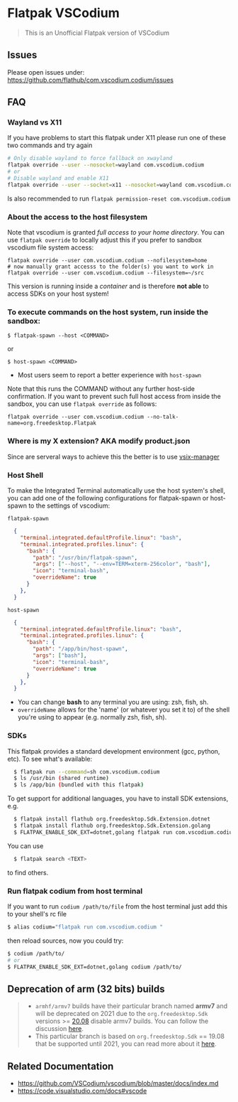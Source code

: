 # Flatpak VSCodium

> This is an Unofficial Flatpak version of VSCodium

## Issues
Please open issues under: https://github.com/flathub/com.vscodium.codium/issues

## FAQ

### Wayland vs X11
If you have problems to start this flatpak under X11 please run one of these two
commands and try again

```bash
# Only disable wayland to force fallback on xwayland
flatpak override --user --nosocket=wayland com.vscodium.codium
# or
# Disable wayland and enable X11
flatpak override --user --socket=x11 --nosocket=wayland com.vscodium.codium
```

Is also recommended to run `flatpak permission-reset com.vscodium.codium`

### About the access to the host filesystem
Note that vscodium is granted *full access to your home directory*.
You can use `flatpak override` to locally adjust this if you prefer to sandbox vscodium file system access:
```
flatpak override --user com.vscodium.codium --nofilesystem=home
# now manually grant accesss to the folder(s) you want to work in
flatpak override --user com.vscodium.codium --filesystem=~/src
```

This version is running inside a _container_ and is therefore __not able__
to access SDKs on your host system!

### To execute commands on the host system, run inside the sandbox:

  `$ flatpak-spawn --host <COMMAND>`

  or

  `$ host-spawn <COMMAND>`

  - Most users seem to report a better experience with `host-spawn`

Note that this runs the COMMAND without any further host-side confirmation.
If you want to prevent such full host access from inside the sandbox, you can use `flatpak override` as follows:
```
flatpak override --user com.vscodium.codium --no-talk-name=org.freedesktop.Flatpak
```
### Where is my X extension? AKA modify product.json

Since are serveral ways to achieve this the better is to use [vsix-manager](https://open-vsx.org/extension/zokugun/vsix-manager)

### Host Shell

To make the Integrated Terminal automatically use the host system's shell,
you can add one of the following configurations for flatpak-spawn or host-spawn to the settings of vscodium:


`flatpak-spawn`

```json
  {
    "terminal.integrated.defaultProfile.linux": "bash",
    "terminal.integrated.profiles.linux": {
      "bash": {
        "path": "/usr/bin/flatpak-spawn",
        "args": ["--host", "--env=TERM=xterm-256color", "bash"],
        "icon": "terminal-bash",
        "overrideName": true
      }
    },
  }
```

`host-spawn`

```json
  {
    "terminal.integrated.defaultProfile.linux": "bash",
    "terminal.integrated.profiles.linux": {
      "bash": {
        "path": "/app/bin/host-spawn",
        "args": ["bash"],
        "icon": "terminal-bash",
        "overrideName": true
      }
    },
  }
```

- You can change **bash** to any terminal you are using: zsh, fish, sh.
- `overrideName` allows for the 'name' (or whatever you set it to) of the shell you're using to appear (e.g. normally zsh, fish, sh).
### SDKs

This flatpak provides a standard development environment (gcc, python, etc).
To see what's available:

```bash
  $ flatpak run --command=sh com.vscodium.codium
  $ ls /usr/bin (shared runtime)
  $ ls /app/bin (bundled with this flatpak)
```
To get support for additional languages, you have to install SDK extensions, e.g.

```bash
  $ flatpak install flathub org.freedesktop.Sdk.Extension.dotnet
  $ flatpak install flathub org.freedesktop.Sdk.Extension.golang
  $ FLATPAK_ENABLE_SDK_EXT=dotnet,golang flatpak run com.vscodium.codium
```
You can use

```bash
  $ flatpak search <TEXT>
```
to find others.

### Run flatpak codium from host terminal

If you want to run `codium /path/to/file` from the host terminal just add this
to your shell's rc file

```bash
$ alias codium="flatpak run com.vscodium.codium "
```

then reload sources, now you could try:

```bash
$ codium /path/to/
# or
$ FLATPAK_ENABLE_SDK_EXT=dotnet,golang codium /path/to/
```

## Deprecation of arm (32 bits) builds

> - `armhf/armv7` builds have their particular branch named __armv7__ and will
be deprecated on 2021 due to the `org.freedesktop.Sdk` versions >=
[20.08](https://gitlab.com/freedesktop-sdk/freedesktop-sdk/-/tags/freedesktop-sdk-20.08.0)
disable armv7 builds. You can follow the discussion
[here](https://gitlab.com/freedesktop-sdk/freedesktop-sdk/-/issues/1105).
> - This particular branch is based on `org.freedesktop.Sdk` == 19.08 that be
supported until 2021, you can read more about it
[here](https://wiki.gnome.org/GUADEC/2019/Hackingdays/FreedesktopSdk/Notes).

## Related Documentation

- https://github.com/VSCodium/vscodium/blob/master/docs/index.md
- https://code.visualstudio.com/docs#vscode
